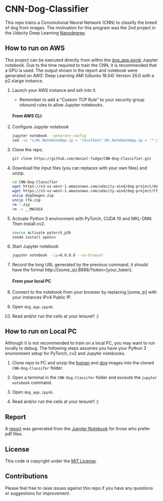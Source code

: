 # CNN-Dog-Classifier
This repo trains a Convolutional Neural Network (CNN) to classify the breed of dog from images.  The motivation
for this program was the 2nd project in the Udacity Deep Learning 
[Nanodegree](https://www.udacity.com/course/deep-learning-nanodegree--nd101). 

## How to run on AWS
This project can be executed directly from within the [dog_app.ipynb](dog_app.ipynb) Jupyter notebook.  Due to the time 
required to train the CNN, it is recommended that a GPU is used.  The output shown in the report and notebook were 
generated on AWS' Deep Learning AMI (Ubuntu 18.04) Version 26.0 with a p2.xlarge instance.

1. Launch your AWS instance and ssh into it. 
   - Remember to add a "Custom TCP Rule" to your security group inbound rules to allow Jupyter notebooks.
   
   #### From AWS CLI
1. Configure Jupyter notebook  
   ```bash
   jupyter notebook --generate-config
   sed -ie "s/#c.NotebookApp.ip = 'localhost'/#c.NotebookApp.ip = '*'/g" ~/.jupyter/jupyter_notebook_config.py

1. Clone the repo.
   ```bash 
   git clone https://github.com/daniel-fudge/CNN-Dog-Classifier.git

1. Download the input files (you can replaces with your own files) and unzip.
   ```bash
   cd CNN-Dog-Classifier
   wget https://s3-us-west-1.amazonaws.com/udacity-aind/dog-project/dogImages.zip
   wget https://s3-us-west-1.amazonaws.com/udacity-aind/dog-project/lfw.zip
   unzip dogImages.zip
   unzip lfw.zip
   rm *.zip
   rm -r __MACOSX
   
1. Activate Python 3 environment with PyTorch, CUDA 10 and MKL-DNN.  Then install cv2.
   ```bash 
   source activate pytorch_p36
   conda install opencv

1. Start Jupyter notebook
   ```bash   
   jupyter notebook --ip=0.0.0.0 --no-browser 

1. Record the long URL generated by the previous command, it should have the format 
http://[some_ip]:8888/?token=[your_token].
   
   #### From your local PC
1. Connect to the notebook from your browser by replacing [some_ip] with your instances IPv4 Public IP.

1. Open `dog_app.ipynb`.

1. Read and/or run the cells at your leisure!!  :)

## How to run on Local PC
Although it is not recommended to train on a local PC, you may want to run locally to debug.  The following steps 
assumes you have your Python 3 environment setup for PyTorch, cv2 and Jupyter notebooks.

1. Clone repo to PC and unzip the [human](https://s3-us-west-1.amazonaws.com/udacity-aind/dog-project/lfw.zip) and 
[dog](https://s3-us-west-1.amazonaws.com/udacity-aind/dog-project/dogImages.zip) images into the cloned 
`CNN-Dog-Classifer` folder.

1. Open a terminal in the `CNN-Dog-Classifer` folder and exceute the `jupyter notebook` command.

1. Open `dog_app.ipynb`.

1. Read and/or run the cells at your leisure!!  :)
 
## Report
A [report](report.pdf) was generated from the [Jupyter Notebook](dog_app.ipynb) for those who prefer pdf files.

## License
This code is copyright under the [MIT License](LICENSE).

## Contributions
Please feel free to raise issues against this repo if you have any questions or suggestions for improvement.
